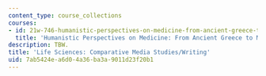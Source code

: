 ```yaml
---
content_type: course_collections
courses:
- id: 21w-746-humanistic-perspectives-on-medicine-from-ancient-greece-to-modern-america-spring-2005
  title: 'Humanistic Perspectives on Medicine: From Ancient Greece to Modern America'
description: TBW.
title: 'Life Sciences: Comparative Media Studies/Writing'
uid: 7ab5424e-a6d0-4a36-ba3a-9011d23f20b1
---
```

